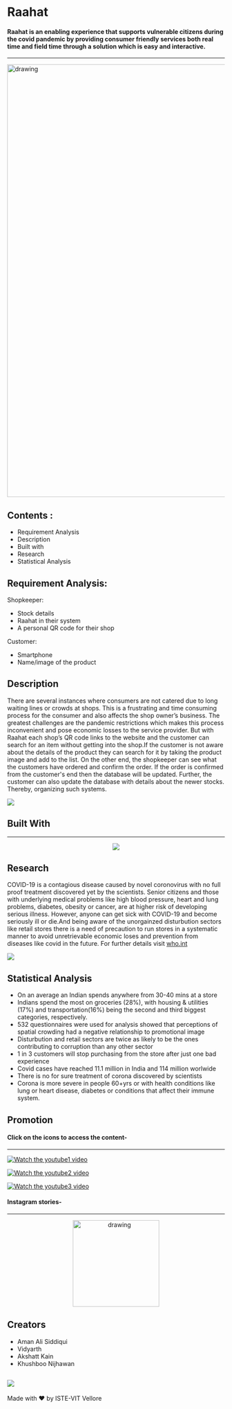 # Raahat


#### Raahat is an enabling experience that supports vulnerable citizens during the covid pandemic by providing consumer friendly services both real time and field time through a solution which is easy and interactive.
--------------------------

<p align="center">


<a href="https://github.com/a-ma-n/Rahat"><img src="https://64.media.tumblr.com/efa06b9f6463696853f06f077e0e581e/f7350c6eeb78652f-91/s540x810/7a4166a3fee96dd2ddc4ce3203d83f8903499a75.jpg" alt="drawing" width="1000"></a>

</p>

## Contents :

   - Requirement Analysis
   - Description
   - Built with
   - Research
   - Statistical Analysis
   
   
## Requirement Analysis:
Shopkeeper:
   - Stock details
   - Raahat in their system
   - A personal QR code for their shop

Customer:
   - Smartphone
   - Name/image of the product
   
   
## Description 
There are several instances where consumers are not catered due to long waiting lines or crowds at shops. This is a frustrating and time consuming process for the consumer and also affects the shop owner’s business. The greatest challenges are the pandemic restrictions  which makes this process inconvenient and pose economic losses to the service provider. But with Raahat each shop’s QR code links to the website and the customer can search for an item without getting into the shop.If the customer is not aware about the details of the product they can search for it by taking the product image and add to the list. On the other end, the shopkeeper can see what the customers have ordered and confirm the order. If the order is confirmed from the customer's end then the database will be updated. Further, the customer can also update the database with details about the newer stocks. Thereby, organizing such systems.

<a href="https://github.com/a-ma-n/Rahat"><img src="https://64.media.tumblr.com/3d695bd23140db083a69fc914f290f68/ed0ad579a1bf17fa-f5/s1280x1920/3af19a44c00bf2361313a8d57cb9f681a8c8b9fd.png"></a>


## Built With
----------------
<p align="center">
<a href="https://github.com/a-ma-n/Rahat"><img src="https://64.media.tumblr.com/05314ab38d3dcfe3bb248ec058f0ce5f/e9e0af5d2c84cfa4-3d/s540x810/dda455f8ee905d467d9efceba2d7a7c5bf1fa75c.jpg"></a>
</p>


## Research
COVID-19 is a contagious disease caused by novel coronovirus with no full proof treatment discovered yet by the scientists. Senior citizens and those with underlying medical problems like high blood pressure, heart and lung problems, diabetes, obesity or cancer, are at higher risk of developing serious illness. However, anyone can get sick with COVID-19 and become seriously ill or die.And being aware of the unorgainzed disturbution sectors like retail stores there is a need of precaution to run stores in a systematic manner to avoid unretrievable economic loses and prevention from diseases like covid in the future.
For further details visit [who.int](https://www.who.int/health-topics/coronavirus#tab=tab_1)

<a href="https://github.com/a-ma-n/Rahat"><img src="https://64.media.tumblr.com/9cec61b05e8977d49a0878d2c117f777/5b3c38bf1930bf2b-87/s1280x1920/bc10cf60fb42a27317a165d2abb737d626b2e74b.jpg"></a>


## Statistical Analysis

   - On an average an Indian spends anywhere from 30-40 mins at a store
   - Indians spend the most on groceries (28%), with housing & utilities (17%) and transportation(16%) being the second and third biggest categories, respectively.
   - 532 questionnaires were used for analysis showed that perceptions of spatial crowding had a negative relationship to promotional image
   - Disturbution and retail sectors are twice as likely to be the ones contributing to corruption than any other sector
   -  1 in 3 customers will stop purchasing from the store after just one bad experience
   -  Covid cases have reached 11.1 million in India and 114 million worlwide
   -  There is no for sure treatment of corona discovered by scientists
   -   Corona is more severe in people 60+yrs or with health conditions like lung or heart disease, diabetes or conditions that affect their immune system.​
  
     
## Promotion 
#### Click on the icons to access the content-
-------------------

[![Watch the youtube1 video](https://64.media.tumblr.com/d7505050f03725d6ff399cfc27d9a12f/9927e82ee5fd8191-14/s250x400/42264aa7c9542295216c3edbd3e312de134be64c.png)](https://youtu.be/qTuFzRuoo0A)

[![Watch the youtube2 video](https://64.media.tumblr.com/d7505050f03725d6ff399cfc27d9a12f/9927e82ee5fd8191-14/s250x400/42264aa7c9542295216c3edbd3e312de134be64c.png)](https://youtu.be/QonH17bJuxc)

[![Watch the youtube3 video](https://64.media.tumblr.com/d7505050f03725d6ff399cfc27d9a12f/9927e82ee5fd8191-14/s250x400/42264aa7c9542295216c3edbd3e312de134be64c.png)](https://youtu.be/m_cWRwq8ee8)
   
#### Instagram stories-
---------------------
<p align="center">
   
<img src="https://64.media.tumblr.com/2b06492a60f7a45de1faaa7caca0b003/dc518a8afa2133b9-7d/s2048x3072/1ace85cf85c9a82575862d835e17f4c721d163af.jpg" alt="drawing" width="200"/>

</p>

## Creators
   -  Aman Ali Siddiqui
   -  Vidyarth 
   -  Akshatt Kain
   -  Khushboo Nijhawan
   
 
<a href="https://github.com/a-ma-n/Rahat"><img src="https://64.media.tumblr.com/c9d496c10de53c03edc1da7629acd658/78460052e0cf91f3-e6/s1280x1920/ab46c5a363bdef5be16939b83f344d7628cfe2b9.png"></a>
   ----------------------
   
Made with :heart: by ISTE-VIT Vellore
